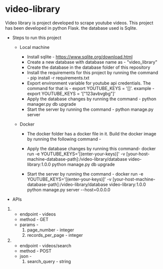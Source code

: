 # video-library
Video library is project developed to scrape youtube videos.
This project has been developed in python Flask. the database used is
Sqlite.

* Steps to run this project
    * Local machine 
      * Install sqlite - https://www.sqlite.org/download.html
      * Create a new database with database name as - "video_library"
      * Create the database in the database folder of this repository
      * Install the requirements for this project by running the command - pip
        install -r requirements.txt
      * Export environment variable for youtube api credentials. The command
        for that is - export YOUTUBE_KEYS = '[]'. example - 
        export YOUTUBE_KEYS = '["123avbvgbg"]'
      * Apply the database changes by running the command - python manager.py db upgrade
      * Start the server by running the command - python manage.py server
    
    * Docker
      * The docker folder has a docker file in it. Build the docker image by running
        the following command - 
        
      * Apply the database changes by running this command-
        docker run -e YOUTUBE_KEYS='[(enter-your-keys)]' 
        -v [your-host-machine-database-path]:/video-library/database 
        video-library:1.0.0 python manage.py db upgrade
        
      * Start the server by running the command - 
        docker run -e YOUTUBE_KEYS='[(enter-your-keys)]' 
        -v [your-host-machine-database-path]:/video-library/database 
        video-library:1.0.0 python manage.py server --host=0.0.0.0
        
* APIs

1. - endpoint - videos
   - method - GET
   - params - 
        1. page_number - integer
        2. records_per_page - integer
    
    
2. - endpoint - videos/search 
   - method - POST 
   - json - 
        1. search_query - string
 
        